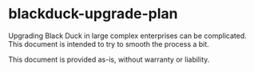 # blackduck-upgrade-plan
Upgrading Black Duck in large complex enterprises can be complicated.  This document is intended to try to smooth the process a bit.

This document is provided as-is, without warranty or liability.
